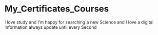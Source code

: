 # My_Certificates_Courses
I love study and I'm happy  for searching a new Science and I love a digital information always update until every Second
